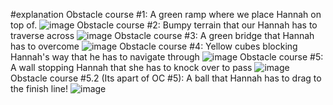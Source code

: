 #explanation
Obstacle course #1: A green ramp where we place Hannah on top of.
![image](https://github.com/user-attachments/assets/183cb765-40b7-4760-bb6d-ec35266cfe22)
Obstacle course #2: Bumpy terrain that our Hannah has to traverse across
![image](https://github.com/user-attachments/assets/ec8f1ea2-76fb-4d8e-89a6-bbcd2f5afa86)
Obstacle course #3: A green bridge that Hannah has to overcome 
![image](https://github.com/user-attachments/assets/c4900af8-7dd5-4758-a470-6b024f08c029)
Obstacle course #4: Yellow cubes blocking Hannah's way that he has to navigate through
![image](https://github.com/user-attachments/assets/d0291ed6-bd98-4579-b62f-eb9d3f23e9a1)
Obstacle course #5: A wall stopping Hannah that she has to knock over to pass
![image](https://github.com/user-attachments/assets/5d28c01f-5f2f-4c8e-b17a-e5b6f76f4841)
Obstacle course #5.2 (Its apart of OC #5): A ball that Hannah has to drag to the finish line!
![image](https://github.com/user-attachments/assets/6d9cd434-2236-4afc-b0c1-d7ea6a14d146)
